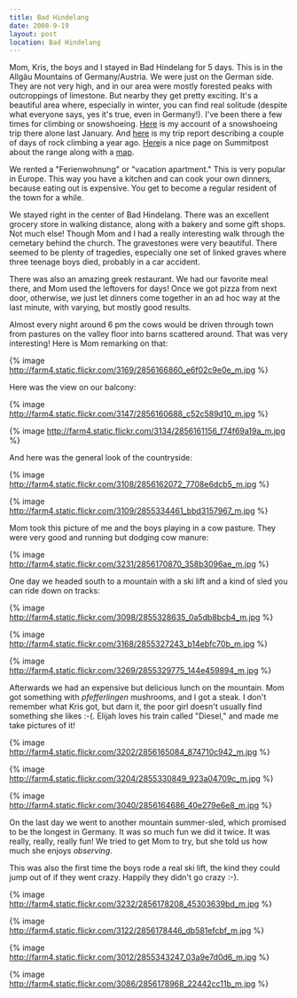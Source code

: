 ```yaml
---
title: Bad Hindelang
date: 2008-9-19
layout: post
location: Bad Hindelang
---
```


Mom, Kris, the boys and I stayed in Bad Hindelang for 5 days. This is
in the Allgäu Mountains of Germany/Austria. We were just on the German
side. They are not very high, and in our area were mostly forested peaks
with outcroppings of limestone. But nearby they get pretty exciting. It's
a beautiful area where, especially in winter, you can find real solitude
(despite what everyone says, yes it's true, even in Germany!). I've been
there a few times for climbing or snowshoeing. [Here](http://www.summitpost.org/trip-report/375128/A-Pleasant-Solitude.html) is
my account of a snowshoeing trip there alone last January. And [here](http://www.summitpost.org/trip-report/286714/Sunny-South-Sides.html) is
my trip report describing a couple of days of rock climbing a year ago.
[Here](http://www.summitpost.org/area/range/154588/allg-u-alps.html)is a nice page on Summitpost about the range along with a [map](http://www.summitpost.org/object_list.php?object_type=4&distance_4=20&distance_lat_4=47.40780&distance_lon_4=10.27810&map_4=1&is_open=1).
  
  
We rented a "Ferienwohnung" or "vacation apartment." This is very popular
in Europe. This way you have a kitchen and can cook your own dinners, because
eating out is expensive. You get to become a regular resident of the town
for a while.
  
  
We stayed right in the center of Bad Hindelang. There was an excellent
grocery store in walking distance, along with a bakery and some gift shops.
Not much else! Though Mom and I had a really interesting walk through the
cemetary behind the church. The gravestones were very beautiful. There
seemed to be plenty of tragedies, especially one set of linked graves where
three teenage boys died, probably in a car accident.
  
  
There was also an amazing greek restaurant. We had our favorite meal there,
and Mom used the leftovers for days! Once we got pizza from next door,
otherwise, we just let dinners come together in an ad hoc way at the last
minute, with varying, but mostly good results.
  
  
Almost every night around 6 pm the cows would be driven through town from
pastures on the valley floor into barns scattered around. That was very
interesting! Here is Mom remarking on that:
  
  
{% image http://farm4.static.flickr.com/3169/2856166860_e6f02c9e0e_m.jpg %}
  
  
Here was the view on our balcony:
  
  
{% image http://farm4.static.flickr.com/3147/2856160688_c52c589d10_m.jpg %}
  
{% image http://farm4.static.flickr.com/3134/2856161156_f74f69a19a_m.jpg %}
  
  
And here was the general look of the countryside:
  
{% image http://farm4.static.flickr.com/3108/2856162072_7708e6dcb5_m.jpg %}
  
{% image http://farm4.static.flickr.com/3109/2855334461_bbd3157967_m.jpg %}
  
  
Mom took this picture of me and the boys playing in a cow pasture. They
were very good and running but dodging cow manure:
  
{% image http://farm4.static.flickr.com/3231/2856170870_358b3096ae_m.jpg %}
  
  
One day we headed south to a mountain with a ski lift and a kind of sled
you can ride down on tracks:
  
  
{% image http://farm4.static.flickr.com/3098/2855328635_0a5db8bcb4_m.jpg %}
  
{% image http://farm4.static.flickr.com/3168/2855327243_b14ebfc70b_m.jpg %}
  
{% image http://farm4.static.flickr.com/3269/2855329775_144e459894_m.jpg %}
  
  
  
Afterwards we had an expensive but delicious lunch on the mountain. Mom
got something with _pfefferlingen_ mushrooms, and I got a steak. I don't
remember what Kris got, but darn it, the poor girl doesn't usually find
something she likes :-(. Elijah loves his train called "Diesel," and made
me take pictures of it!
  
  
{% image http://farm4.static.flickr.com/3202/2856165084_874710c942_m.jpg %}
  
{% image http://farm4.static.flickr.com/3204/2855330849_923a04709c_m.jpg %}
  
{% image http://farm4.static.flickr.com/3040/2856164686_40e279e6e8_m.jpg %}
  
  
On the last day we went to another mountain summer-sled, which promised
to be the longest in Germany. It was so much fun we did it twice. It was
really, really, really fun! We tried to get Mom to try, but she told us
how much she enjoys _observing_.
  
  
This was also the first time the boys rode a real ski lift, the kind they
could jump out of if they went crazy. Happily they didn't go crazy :-).
  
  
{% image http://farm4.static.flickr.com/3232/2856178208_45303639bd_m.jpg %}
  
{% image http://farm4.static.flickr.com/3122/2856178446_db581efcbf_m.jpg %}
  
{% image http://farm4.static.flickr.com/3012/2855343247_03a9e7d0d6_m.jpg %}
  
{% image http://farm4.static.flickr.com/3086/2856178968_22442cc11b_m.jpg %}
